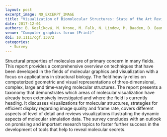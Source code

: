 ```yaml
---
layout: post
excerpt_image: NO_EXCERPT_IMAGE
title: "Visualization of Biomolecular Structures: State of the Art Revisited"
date: 2017-12-01
authors: B. Kozlíková, M. Krone, M. Falk, N. Lindow, M. Baaden, D. Baum, I. Viola, J. Parulek & H. Hege
venue: "Computer graphics forum (Print)"
doi: 10.1111/cgf.13072
categories:
  - Survey
---
```

Structural properties of molecules are of primary concern in many fields. This report provides a comprehensive overview on techniques that have been developed in the fields of molecular graphics and visualization with a focus on applications in structural biology. The field heavily relies on computerized geometric and visual representations of three‐dimensional, complex, large and time‐varying molecular structures. The report presents a taxonomy that demonstrates which areas of molecular visualization have already been extensively investigated and where the field is currently heading. It discusses visualizations for molecular structures, strategies for efficient display regarding image quality and frame rate, covers different aspects of level of detail and reviews visualizations illustrating the dynamic aspects of molecular simulation data. The survey concludes with an outlook on promising and important research topics to foster further success in the development of tools that help to reveal molecular secrets.
